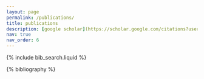 ```yaml
---
layout: page
permalink: /publications/
title: publications
description: [google scholar](https://scholar.google.com/citations?user=e3M5dOEAAAAJ)
nav: true
nav_order: 6
---
```


<!-- _pages/publications.md -->

<!-- Bibsearch Feature -->

{% include bib_search.liquid %}

<div class="publications">

{% bibliography %}

</div>
